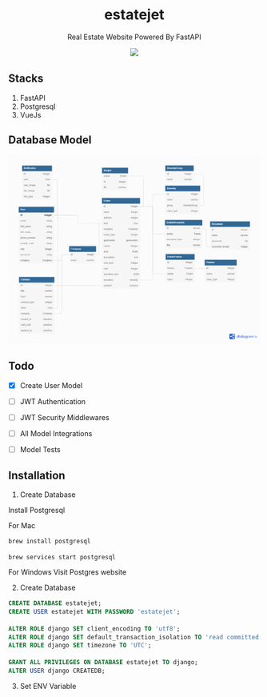 <div align="center">
  <h1> estatejet </h1>
  <p> Real Estate Website Powered By FastAPI </p>
  <img src="https://github.com/khan-asfi-reza/estate-jet/actions/workflows/CI.yml/badge.svg">  
</div>  

## Stacks

1. FastAPI
2. Postgresql
3. VueJs

## Database Model

<img src="https://raw.githubusercontent.com/khan-asfi-reza/estate-jet/master/design/dbdesign.png">  

## Todo
- [x] Create User Model
- [ ] JWT Authentication
- [ ] JWT Security Middlewares
- [ ] All Model Integrations
- [ ] Model Tests


## Installation

1. Create Database

Install Postgresql

For Mac

```shell
brew install postgresql

brew services start postgresql
```

For Windows Visit Postgres website

2. Create Database

```sql
CREATE DATABASE estatejet;
CREATE USER estatejet WITH PASSWORD 'estatejet';

ALTER ROLE django SET client_encoding TO 'utf8';
ALTER ROLE django SET default_transaction_isolation TO 'read committed';
ALTER ROLE django SET timezone TO 'UTC';

GRANT ALL PRIVILEGES ON DATABASE estatejet TO django;
ALTER USER django CREATEDB;
```

3. Set ENV Variable

```

```